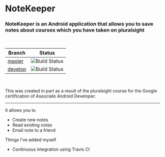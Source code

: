 # NoteKeeper



<h3>NoteKeeper is an Android application that allows you to save notes about courses which you have taken on pluralsight</h3>
<br/>

Branch      | Status |
------------|-----------
[master](https://github.com/AaronWatson2975/NoteKeeper)   | ![Build Status](https://travis-ci.com/AaronWatson2975/NoteKeeper.svg?branch=master)
[develop](https://github.com/AaronWatson2975/NoteKeeper/tree/develop) | ![Build Status](https://travis-ci.com/AaronWatson2975/NoteKeeper.svg?branch=develop)

<br/>
<p>This was created in part as a result of the pluralsight course for the Google certification of Associate Android Developer.</p>
<hr/>
<p>It allows you to</p>
<ul>
  <li>Create new notes</li>
  <li>Read existing notes</li>
  <li>Email note to a friend</li>
</ul>

<p>Things I've added myself</p>
<ul>
  <li>Continuous integration using Travis CI</li>
</ul>
